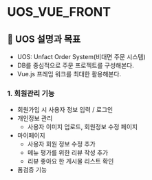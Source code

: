 # UOS_VUE_FRONT

## 🔦 UOS 설명과 목표  
- UOS: Unfact Order System(비대면 주문 시스템)   
- DB를 중심적으로 주문 프로젝트를 구성해본다.
- Vue.js 프레임 워크를 최대한 활용해본다.

### 1. **회원관리 기능** 

- 회원가입 시 사용자 정보 입력 / 로그인
- 개인정보 관리
  - 사용자 이미지 업로드, 회원정보 수정 페이지 
- 마이페이지
  - 사용자 회원 정보 수정 추가
  - 메뉴 평가를 위한 리뷰 작성 추가
  - 리뷰 좋아요 한 게시물 리스트 확인
- 폼검증 기능    